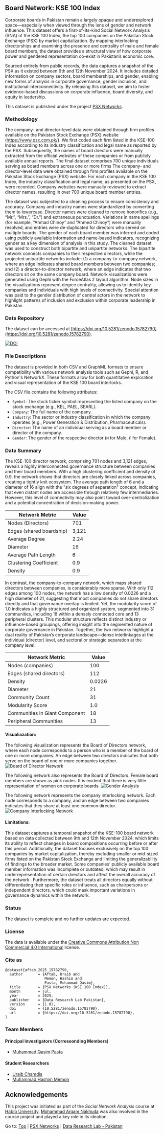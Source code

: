 ## Board Network: KSE 100 Index


Corporate boards in Pakistan remain a largely opaque and underexplored space—especially when viewed through the lens of gender and network influence. This dataset offers a first-of-its-kind Social Network Analysis (SNA) of the KSE 100 Index, the top 100 companies on the Pakistan Stock Exchange (PSX) by market capitalization. By mapping interlocking directorships and examining the presence and centrality of male and female board members, the dataset provides a structural view of how corporate power and gendered representation co-exist in Pakistan’s economic core.

Sourced entirely from public records, the data captures a snapshot of the PSX as it existed between 9th and 12th November 2024. It includes detailed information on company sectors, board memberships, and gender, enabling new forms of analysis in corporate governance, gender inclusion, and institutional interconnectivity. By releasing this dataset, we aim to foster evidence-based discussions on corporate influence, board diversity, and equity in leadership.

This dataset is published under the project [PSX Networks](../README.md).

### Methodology

The company- and director-level data were obtained through firm profiles available on the Pakistan Stock Exchange (PSX) website (https://www.psx.com.pk/). We first coded each firm listed in the KSE-100 Index according to its industry classification and legal name as reported by the PSX. Subsequently, the names of board directors were manually extracted from the official websites of these companies or from publicly available annual reports. The final dataset comprises 700 unique individuals serving as board members across one or more firms The company- and director-level data were obtained through firm profiles available on the Pakistan Stock Exchange (PSX) website. For each company in the KSE 100 Index, the industry classification and legal name, as presented on the PSX, were recorded. Company websites were manually reviewed to extract director names, resulting in over 700 unique board member entries.

The dataset was subjected to a cleaning process to ensure consistency and accuracy. Company and industry names were standardized by converting them to lowercase. Director names were cleaned to remove honorifics (e.g., “Mr.”, “Mrs.”, “Dr.”) and extraneous punctuation. Variations in name spellings (for example, “Ahmad Chinoy” and “Ahmed Chinoy”) were manually resolved, and entries were de-duplicated for directors who served on multiple boards. The gender of each board member was inferred and coded using publicly available information and name-based indicators, recognizing gender as a key dimension of analysis in this study.
The cleaned dataset was used to construct both bipartite and unipartite networks. The bipartite network connects companies to their respective directors, while the projected unipartite networks include: (1) a company-to-company network, where an edge indicates shared board members between two companies; and (2) a director-to-director network, where an edge indicates that two directors sit on the same company board. Network visualizations were generated using Gephi with the ForceAtlas 2 layout algorithm. Node sizes in the visualizations represent degree centrality, allowing us to identify key companies and individuals with high levels of connectivity. Special attention was paid to the gender distribution of central actors in the network to highlight patterns of inclusion and exclusion within corporate leadership in Pakistan.


### Data Repository

The dataset can be accessed at [https://doi.org/10.5281/zenodo.15782790](https://doi.org/10.5281/zenodo.15782790).

[![DOI](https://zenodo.org/badge/DOI/10.5281/zenodo.13766895.svg)](https://doi.org/10.5281/zenodo.15782790)

### File Descriptions

The dataset is provided in both CSV and GraphML formats to ensure compatibility with various network analysis tools such as Gephi, R, and Python's NetworkX. These formats allow for both quantitative exploration and visual representation of the KSE 100 board interlocks.

The CSV file contains the following attributes:
- ``Symbol``: The stock ticker symbol representing the listed company on the stock exchange (e.g., KEL, PAEL, SEARL).
- ``Company``: The full name of the company.
- ``Industry``: The sector or industry classification in which the company operates (e.g., Power Generation & Distribution, Pharmaceuticals).
- ``Director``: The name of an individual serving as a board member or director of the company.
- ``Gender``: The gender of the respective director (`M` for Male, `F` for Female).

### Data Summary

The KSE-100 director network, comprising 701 nodes and 3,121 edges, reveals a highly interconnected governance structure between companies and their board members. With a high clustering coefficient and density of 0.9, the network shows that directors are closely linked across companies, creating a tightly knit ecosystem. The average path length of 6 and a diameter of 16 align with the "six degrees of separation" concept, indicating that even distant nodes are accessible through relatively few intermediaries. However, this level of connectivity may also point toward over-centralization and a potential concentration of decision-making power.

| Network Metric           | Value  |
|--------------------------|--------|
| Nodes (Directors)        | 701    |
| Edges (shared boardship) | 3,121  |
| Average Degree           | 2.24   |
| Diameter                 | 16     |
| Average Path Length      | 6      |
| Clustering Coefficient   | 0.9    |
| Density                  | 0.9    |

In contrast, the company-to-company network, which maps shared directors between companies, is considerably more sparse. With only 112 edges among 100 nodes, the network has a low density of 0.0226 and a high diameter of 21, suggesting that most companies do not share directors directly and that governance overlap is limited. Yet, the modularity score of 1.0 indicates a highly structured and organized system, segmented into 31 communities, including 18 within a densely connected core and 13 peripheral clusters. This modular structure reflects distinct industry or influence-based groupings, offering insight into the segmented nature of corporate governance in Pakistan.
Together, the two networks highlight a dual reality of Pakistan’s corporate landscape—dense interlinkages at the individual (director) level, and sectoral or strategic separation at the company level.

| Network Metric              | Value  |
|-----------------------------|--------|
| Nodes (companies)           | 100    |
| Edges (shared directors)    | 112    |
| Density                     | 0.0226 |
| Diameter                    | 21     |
| Community Count             | 31     |
| Modularity Score            | 1.0    |
| Communities in Giant Component | 18  |
| Peripheral Communities      | 13     |

#### Visualiazation:
The following visualization represents the Board of Directors network, where each node corresponds to a person who is a member of the board of one or more companies. An edge between two directors indicates that both serve on the board of one or more companies together.
![Board of Director Network](images/bod.png)

The following network also represents the Board of Directors. Female board members are shown as pink nodes. It is evident that there is very little representation of women on corporate boards.
![Gender Analysis](images/gender.png)

The following network represents the company interlocking network. Each node corresponds to a company, and an edge between two companies indicates that they share at least one common director.
![Company Interlocking Network](images/comp.jpg)


#### Limitations:

This dataset captures a temporal snapshot of the KSE-100 board network based on data collected between 9th and 12th November 2024, which limits its ability to reflect changes in board compositions occurring before or after this period. Additionally, the dataset focuses exclusively on the top 100 companies by market capitalization, thereby excluding smaller or mid-sized firms listed on the Pakistan Stock Exchange and limiting the generalizability of findings to the broader market. Some companies’ publicly available board member information was incomplete or outdated, which may result in underrepresentation of certain directors and affect the overall accuracy of the network . Furthermore, the dataset treats all directors equally without differentiating their specific roles or influence, such as chairpersons or independent directors, which could mask important variations in governance dynamics within the network.


### Status

The dataset is complete and no further updates are expected.

### License

The data is available under the [Creative Commons Attribution Non Commercial 4.0 International](https://creativecommons.org/licenses/by-nc/4.0/legalcode) license.

### Cite as

````(bibtext)
@dataset{aftab_2025_15782790,
  author       = {Aftab, Uraib and
                  Memon, Hashim and
                  Pasta, Muhammad Qasim},
  title        = {PSX Networks (KSE 100 Index)},
  month        = jul,
  year         = 2025,
  publisher    = {Data Research Lab Pakistan},
  version      = {1.0},
  doi          = {10.5281/zenodo.15782790},
  url          = {https://doi.org/10.5281/zenodo.15782790},
}
````

### Team Members

#### Principal Investigators (Corresoonding Members)

- [Muhammad Qasim Pasta](https://habib.edu.pk/SSE/muhammad-qasim-pasta/)

#### Student Researchers

- [Uraib Chamdia](https://www.linkedin.com/in/uraib-chamdia-3943b1160/)
- [Muhammad Hashim Memon](https://www.linkedin.com/in/memonmuhammadhashim/)

## Acknowledgements

This project was initiated as part of the *Social Network Analysis* course at [Habib University](https://habib.edu.pk). [Mohammad Arqam Nakhuda](https://www.linkedin.com/in/mohammad-arqam-nakhuda-0374b71ab/) was also involved in the course project and played a key role in its ideation.

Go to: [Top](#board-network-kse-100-index) | [PSX Networks](../README.md) | [Data Research Lab - Pakistan](https://darlab-pakistan.github.io/)
